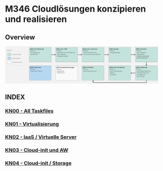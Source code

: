 # M346 Cloudlösungen konzipieren und realisieren

## Overview
![Overview - KN00 - KN01](/Content/overview.png)

## INDEX

### [KN00 - All Taskfiles](/KN00/)
### [KN01 - Virtualisierung](/KN01/)
### [KN02 - IaaS / Virtuelle Server](/KN02/)
### [KN03 - Cloud-init und AW](/KN03/)
### [KN04 - Cloud-init / Storage](/KN04/)
